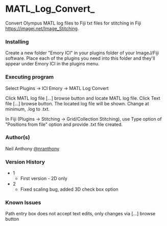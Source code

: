 # MATL_Log_Convert_
Convert Olympus MATL log files to Fiji txt files for stitching in Fiji https://imagej.net/Image_Stitching.

### Installing

Create a new folder "Emory ICI" in your plugins folder of your ImageJ/Fiji software. Place each of the plugins you need into this folder and they'll appear under Emory ICI in the plugins menu.

### Executing program

Select Plugins -> ICI Emory -> MATL Log Convert

Click MATL log file [...] browse button and locate MATL log file.
Click Text file [...] browse button.  The located log file will be shown.  Change at minimum, .log to .txt.

In Fiji (Plugins -> Stitching -> Grid/Collection Stitching), use Type option of "Positions from file" option and provide .txt file created.

### Author(s)

Neil Anthony
[@nranthony](https://twitter.com/nranthony)

### Version History

* 1
    * First version - 2D only
* 2
    * Fixed scaling bug, added 3D check box option

### Known Issues

Path entry box does not accept text edits, only changes via [...] browse button

